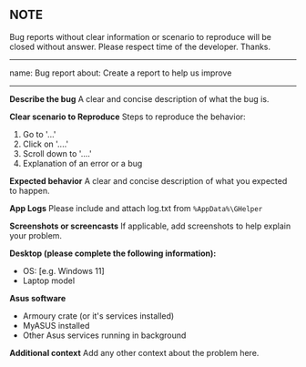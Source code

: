 
## NOTE
Bug reports without clear information or scenario to reproduce will be closed without answer. 
Please respect time of the developer. Thanks.


---
name: Bug report
about: Create a report to help us improve

---

**Describe the bug**
A clear and concise description of what the bug is.

**Clear scenario to Reproduce**
Steps to reproduce the behavior:
1. Go to '...'
2. Click on '....'
3. Scroll down to '....'
4. Explanation of an error or a bug

**Expected behavior**
A clear and concise description of what you expected to happen.

**App Logs**
Please include and attach log.txt from ``%AppData%\GHelper``

**Screenshots or screencasts**
If applicable, add screenshots to help explain your problem.

**Desktop (please complete the following information):**
 - OS: [e.g. Windows 11]
 - Laptop model

**Asus software**
- Armoury crate (or it's services installed)
- MyASUS installed
- Other Asus services running in background

**Additional context**
Add any other context about the problem here.
